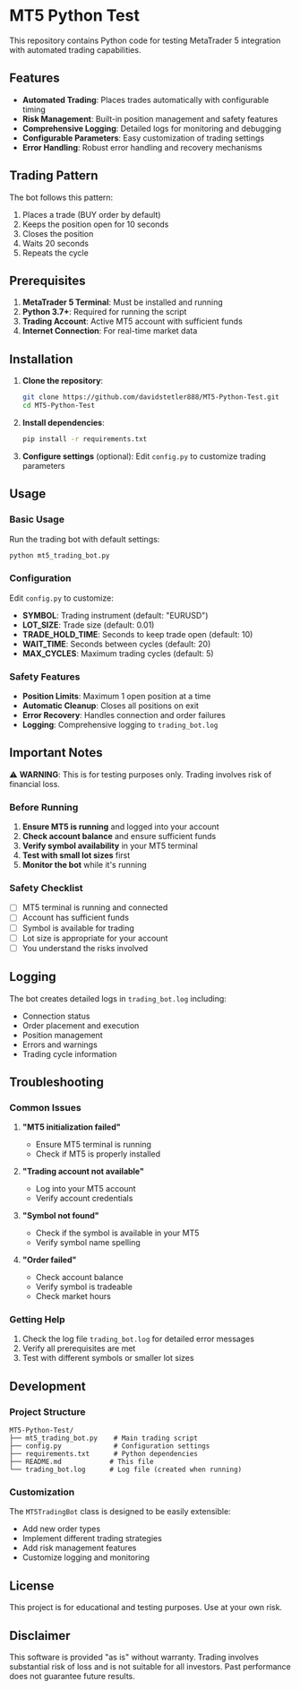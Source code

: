 # MT5 Python Test

This repository contains Python code for testing MetaTrader 5 integration with automated trading capabilities.

## Features

- **Automated Trading**: Places trades automatically with configurable timing
- **Risk Management**: Built-in position management and safety features
- **Comprehensive Logging**: Detailed logs for monitoring and debugging
- **Configurable Parameters**: Easy customization of trading settings
- **Error Handling**: Robust error handling and recovery mechanisms

## Trading Pattern

The bot follows this pattern:
1. Places a trade (BUY order by default)
2. Keeps the position open for 10 seconds
3. Closes the position
4. Waits 20 seconds
5. Repeats the cycle

## Prerequisites

1. **MetaTrader 5 Terminal**: Must be installed and running
2. **Python 3.7+**: Required for running the script
3. **Trading Account**: Active MT5 account with sufficient funds
4. **Internet Connection**: For real-time market data

## Installation

1. **Clone the repository**:
   ```bash
   git clone https://github.com/davidstetler888/MT5-Python-Test.git
   cd MT5-Python-Test
   ```

2. **Install dependencies**:
   ```bash
   pip install -r requirements.txt
   ```

3. **Configure settings** (optional):
   Edit `config.py` to customize trading parameters

## Usage

### Basic Usage

Run the trading bot with default settings:

```bash
python mt5_trading_bot.py
```

### Configuration

Edit `config.py` to customize:

- **SYMBOL**: Trading instrument (default: "EURUSD")
- **LOT_SIZE**: Trade size (default: 0.01)
- **TRADE_HOLD_TIME**: Seconds to keep trade open (default: 10)
- **WAIT_TIME**: Seconds between cycles (default: 20)
- **MAX_CYCLES**: Maximum trading cycles (default: 5)

### Safety Features

- **Position Limits**: Maximum 1 open position at a time
- **Automatic Cleanup**: Closes all positions on exit
- **Error Recovery**: Handles connection and order failures
- **Logging**: Comprehensive logging to `trading_bot.log`

## Important Notes

⚠️ **WARNING**: This is for testing purposes only. Trading involves risk of financial loss.

### Before Running

1. **Ensure MT5 is running** and logged into your account
2. **Check account balance** and ensure sufficient funds
3. **Verify symbol availability** in your MT5 terminal
4. **Test with small lot sizes** first
5. **Monitor the bot** while it's running

### Safety Checklist

- [ ] MT5 terminal is running and connected
- [ ] Account has sufficient funds
- [ ] Symbol is available for trading
- [ ] Lot size is appropriate for your account
- [ ] You understand the risks involved

## Logging

The bot creates detailed logs in `trading_bot.log` including:
- Connection status
- Order placement and execution
- Position management
- Errors and warnings
- Trading cycle information

## Troubleshooting

### Common Issues

1. **"MT5 initialization failed"**
   - Ensure MT5 terminal is running
   - Check if MT5 is properly installed

2. **"Trading account not available"**
   - Log into your MT5 account
   - Verify account credentials

3. **"Symbol not found"**
   - Check if the symbol is available in your MT5
   - Verify symbol name spelling

4. **"Order failed"**
   - Check account balance
   - Verify symbol is tradeable
   - Check market hours

### Getting Help

1. Check the log file `trading_bot.log` for detailed error messages
2. Verify all prerequisites are met
3. Test with different symbols or smaller lot sizes

## Development

### Project Structure

```
MT5-Python-Test/
├── mt5_trading_bot.py    # Main trading script
├── config.py             # Configuration settings
├── requirements.txt      # Python dependencies
├── README.md            # This file
└── trading_bot.log      # Log file (created when running)
```

### Customization

The `MT5TradingBot` class is designed to be easily extensible:

- Add new order types
- Implement different trading strategies
- Add risk management features
- Customize logging and monitoring

## License

This project is for educational and testing purposes. Use at your own risk.

## Disclaimer

This software is provided "as is" without warranty. Trading involves substantial risk of loss and is not suitable for all investors. Past performance does not guarantee future results. 